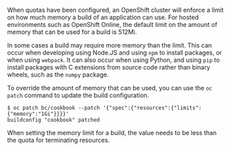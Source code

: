 When quotas have been configured, an OpenShift cluster will enforce a limit on how much memory a build of an application can use. For hosted environments such as OpenShift Online, the default limit on the amount of memory that can be used for a build is 512Mi.

In some cases a build may require more memory than the limit. This can occur when developing using Node.JS and using ``npm`` to install packages, or when using ``webpack``. It can also occur when using Python, and using ``pip`` to install packages with C extensions from source code rather than binary wheels, such as the ``numpy`` package.

To override the amount of memory that can be used, you can use the ``oc patch`` command to update the build configuration.

```
$ oc patch bc/cookbook --patch '{"spec":{"resources":{"limits":{"memory":"1Gi"}}}}'
buildconfig "cookbook" patched
```

When setting the memory limit for a build, the value needs to be less than the quota for terminating resources.
